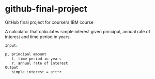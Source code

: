 # github-final-project
GitHub final project for coursera IBM course

A calculator that calculates simple interest given principal, annual rate of interest and time period in years.

```css
Input:

p, principal amount
   t, time period in years
   r, annual rate of interest
Output
   simple interest = p*t*r
